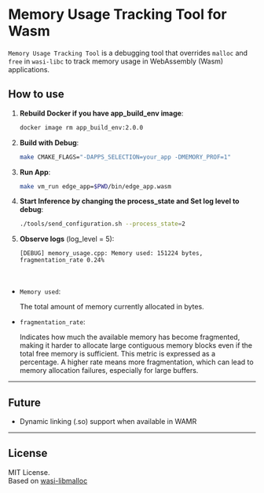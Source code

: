 # Memory Usage Tracking Tool for Wasm

`Memory Usage Tracking Tool` is a debugging tool that overrides `malloc` and `free` in `wasi-libc` to track memory usage in WebAssembly (Wasm) applications.


## How to use

1. **Rebuild Docker if you have app_build_env image**:

   ```bash
   docker image rm app_build_env:2.0.0
   ```

2. **Build with Debug**:

   ```bash
   make CMAKE_FLAGS="-DAPPS_SELECTION=your_app -DMEMORY_PROF=1"
   ```

3. **Run App**:

   ```bash
   make vm_run edge_app=$PWD/bin/edge_app.wasm
   ```

4. **Start Inference by changing the process_state and Set log level to debug**:

   ```bash
   ./tools/send_configuration.sh --process_state=2
   ```

5. **Observe logs** (log_level = 5):

   ```
   [DEBUG] memory_usage.cpp: Memory used: 151224 bytes, fragmentation_rate 0.24%
   ```
　 
   - `Memory used`: 

      The total amount of memory currently allocated in bytes.
   - `fragmentation_rate`: 
   
      Indicates how much the available memory has become fragmented, making it harder to allocate large contiguous memory blocks even if the total free memory is sufficient. This metric is expressed as a percentage. A higher rate means more fragmentation, which can lead to memory allocation failures, especially for large buffers.

---

## Future

- Dynamic linking (.so) support when available in WAMR

---

## License

MIT License.  
Based on [wasi-libmalloc](https://github.com/yamt/wasi-libmalloc/)